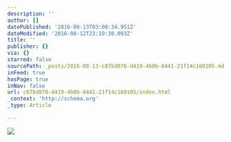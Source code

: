 ```yaml
---
description: ''
author: []
datePublished: '2016-08-13T03:00:34.951Z'
dateModified: '2016-08-12T23:19:30.003Z'
title: ''
publisher: {}
via: {}
starred: false
sourcePath: _posts/2016-08-13-c87bd076-d419-4b0b-8441-21f14c160105.md
inFeed: true
hasPage: true
inNav: false
url: c87bd076-d419-4b0b-8441-21f14c160105/index.html
_context: 'http://schema.org'
_type: Article

---
```

![](https://the-grid-user-content.s3-us-west-2.amazonaws.com/1a8ddf5c-4814-438c-a125-89a01fae0f6e.jpg)